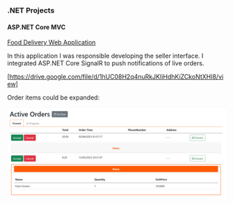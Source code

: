 ### .NET Projects

#### ASP.NET Core MVC 

[Food Delivery Web Application](https://github.com/anazhmetdin/FoodDeliveryWebApp)

In this application I was responsible developing the seller interface. I integrated ASP.NET Core SignalR to push notifications of live orders.

[https://drive.google.com/file/d/1hUC08H2q4nuRkJKIiHdhKiZCkoNtXHI8/view]

Order items could be expanded:


![Order Items](./Images/order_items.png)
